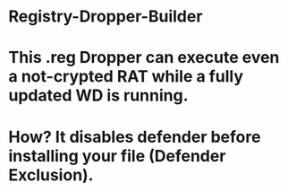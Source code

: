 # Registry-Dropper-Builder

# This .reg Dropper can execute even a not-crypted RAT while a fully updated WD is running. 
 # How? It disables defender before installing your file (Defender Exclusion).
